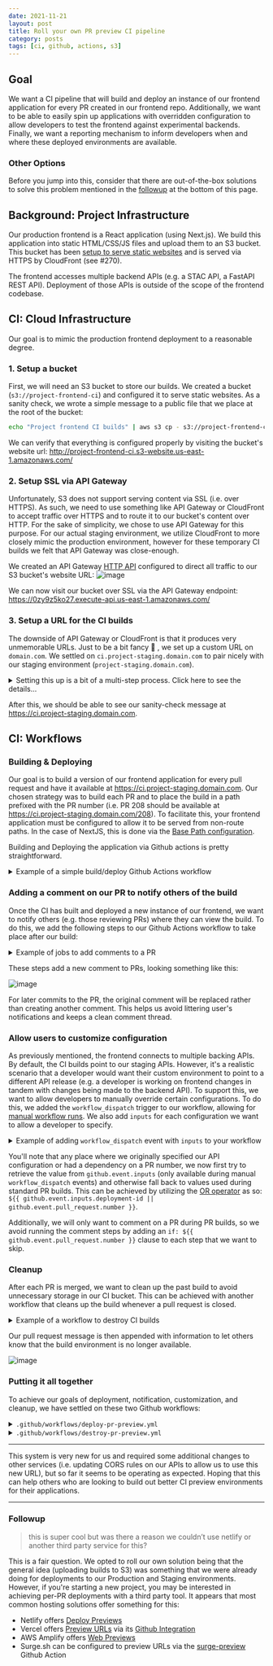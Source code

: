 ```yaml
---
date: 2021-11-21
layout: post
title: Roll your own PR preview CI pipeline
category: posts
tags: [ci, github, actions, s3]
---
```


## Goal

We want a CI pipeline that will build and deploy an instance of our frontend application for every PR created in our frontend repo.  Additionally, we want to be able to easily spin up applications with overridden configuration to allow developers to test the frontend against experimental backends.  Finally, we want a reporting mechanism to inform developers when and where these deployed environments are available.

### Other Options

Before you jump into this, consider that there are out-of-the-box solutions to solve this problem mentioned in the [followup](#followup) at the bottom of this page.

## Background: Project Infrastructure

Our production frontend is a React application (using Next.js).  We build this application into static HTML/CSS/JS files and upload them to an S3 bucket. This bucket has been [setup to serve static websites](https://docs.aws.amazon.com/AmazonS3/latest/userguide/WebsiteHosting.html) and is served via HTTPS by CloudFront (see #270).

The frontend accesses multiple backend APIs (e.g. a STAC API, a FastAPI REST API). Deployment of those APIs is outside of the scope of the frontend codebase.

## CI: Cloud Infrastructure

Our goal is to mimic the production frontend deployment to a reasonable degree.

### 1. Setup a bucket

First, we will need an S3 bucket to store our builds.  We created a bucket (`s3://project-frontend-ci`) and configured it to serve static websites.  As a sanity check, we wrote a simple message to a public file that we place at the root of the bucket:

```sh
echo "Project frontend CI builds" | aws s3 cp - s3://project-frontend-ci/index.html --acl public-read --content-type text/html
```

We can verify that everything is configured properly by visiting the bucket's website url: http://project-frontend-ci.s3-website.us-east-1.amazonaws.com/

### 2. Setup SSL via API Gateway

Unfortunately, S3 does not support serving content via SSL (i.e. over HTTPS).  As such, we need to use something like API Gateway or CloudFront to accept traffic over HTTPS and to route it to our bucket's content over HTTP.  For the sake of simplicity, we chose to use API Gateway for this purpose. For our actual staging environment, we utilize CloudFront to more closely mimic the production environment, however for these temporary CI builds we felt that API Gateway was close-enough.

We created an API Gateway [HTTP API](https://docs.aws.amazon.com/apigateway/latest/developerguide/http-api.html) configured to direct all traffic to our S3 bucket's website URL: 
    ![image](https://user-images.githubusercontent.com/897290/141352748-e30c371c-523b-4f31-89bb-618b7f87aa6b.png)

We can now visit our bucket over SSL via the API Gateway endpoint: https://0zy9z5ko27.execute-api.us-east-1.amazonaws.com/


### 3. Setup a URL for the CI builds

The downside of API Gateway or CloudFront is that it produces very unmemorable URLs.  Just to be a bit fancy 💅 , we set up a custom URL on `domain.com`.  We settled on `ci.project-staging.domain.com` to pair nicely with our staging environment (`project-staging.domain.com`).  

<details>

<summary>Setting this up is a bit of a multi-step process. Click here to see the details...</summary>

#### a. Create SSL Certificate

On the AWS account owns the API Gateway HTTP API we just setup, we created an SSL Certificate via AWS Certificate Manager (ACM):

![image](https://user-images.githubusercontent.com/897290/141357476-cafcc308-2215-49d2-b3c5-302f944fd16a.png)

#### b. Verify ownership of domain

ACM requires that you verify that you have control of a domain before it will grant you an SSL certificate.  After creating an SSL certificate, you'll see that it is in "Pending Validation" status.  

![image](https://user-images.githubusercontent.com/897290/141358311-217d51dd-8b13-413c-95f4-88c0c61d1b69.png)

To verify that we control `domain.com`, we add a CNAME record to the `domain.com` hosted zone.  Once this is done, we frantically refresh the ACM status page until it states that our domain has been verified.

#### c. Setup API Gateway custom domain

Back over to API Gateway, we set up a custom domain.

![image](https://user-images.githubusercontent.com/897290/141358750-797889a4-d79b-492f-b9fd-c4f0015a1766.png)

After creating the custom domain, we add an API mapping to our HTTP API.

![image](https://user-images.githubusercontent.com/897290/141359117-c5ea1a3d-6bbf-4efa-bf61-813509358eb2.png)

#### d. Creating a DNS entry for our new URL

We now want to instruct Route53 to direct all traffic sent to our URL (`ci.project-staging.domain.com`) to our new API Gateway custom domain.  To do this, we copy the API Gateway domain name.

![image](https://user-images.githubusercontent.com/897290/141359323-e8eec982-af38-4246-b49a-5099ea1ec5af.png)

We use the copied API Gateway domain name to create a new DNS entry to facilitate this mapping:

![image](https://user-images.githubusercontent.com/897290/141360545-c020accc-e4b3-46b0-ab50-82723b356a2e.png)

</details>

After this, we should be able to see our sanity-check message at https://ci.project-staging.domain.com.

## CI: Workflows

### Building & Deploying

Our goal is to build a version of our frontend application for every pull request and have it available at https://ci.project-staging.domain.com.  Our chosen strategy was to build each PR and to place the build in a path prefixed with the PR number (i.e. PR 208 should be available at https://ci.project-staging.domain.com/208).  To facilitate this, your frontend application must be configured to allow it to be served from non-route paths.  In the case of NextJS, this is done via the [Base Path configuration](https://nextjs.org/docs/api-reference/next.config.js/basepath).

Building and Deploying the application via Github actions is pretty straightforward.

<details>

<summary>Example of a simple build/deploy Github Actions workflow</summary>

```yaml
name: Deploy to CI environment
on:
  pull_request:

jobs:
  build-and-deploy:
    runs-on: ubuntu-latest

    steps:
      - name: Cancel Previous Runs
        uses: styfle/cancel-workflow-action@0.8.0
        with:
          access_token: ${{ github.token }}

      - name: Checkout
        uses: actions/checkout@v2

      - name: Use Node.js 14
        uses: actions/setup-node@v1
        with:
          node-version: 14

      - name: Cache node modules
        uses: actions/cache@v2
        env:
          cache-name: cache-node-modules
        with:
          path: node_modules
          key: ${{ runner.os }}-build-${{ env.cache-name }}-${{ hashFiles('**/yarn.lock') }}
          restore-keys: |
            ${{ runner.os }}-build-${{ env.cache-name }}-
            ${{ runner.os }}-build-
            ${{ runner.os }}-

      - name: Build and Export
        id: build
        env:
          NEXT_PUBLIC_BASE_URL: https://ci.project-staging.domain.com/${{ github.event.pull_request.number }}
          NEXT_PUBLIC_STAC_API: ${{ 'https://project-staging.domain.com/stac' }}
          NEXT_PUBLIC_ORDERS_API: ${{ 'https://project-staging.domain.com/api' }}
        run: |
          yarn install
          yarn build
          yarn run next export

      - name: Configure AWS credentials from staging account
        uses: aws-actions/configure-aws-credentials@v1
        with:
          aws-access-key-id: ${{ secrets.STAGING_AWS_ACCESS_KEY_ID }}
          aws-secret-access-key: ${{ secrets.STAGING_AWS_SECRET_ACCESS_KEY }}
          aws-region: us-east-1

      - name: Deploy 🚀
        run: |
          aws s3 sync \
            ./out \
            s3://project-frontend-ci/${{ github.event.pull_request.number }} \
            --delete \
            --acl public-read
```

You can see that we pass in our Base URL and external APIs via the `env` at build time and that we have our AWS credentials available as [encrypted secrets](https://docs.github.com/en/actions/security-guides/encrypted-secrets).

Note that, as per the [Github docs](https://docs.github.com/en/actions/learn-github-actions/events-that-trigger-workflows#pull_request), the `pull_request` event only triggers when a PR is opened, updated, or re-opened:

> By default, a workflow only runs when a `pull_request`'s activity type is `opened`, `synchronize`, or `reopened`.

</details>

### Adding a comment on our PR to notify others of the build

Once the CI has built and deployed a new instance of our frontend, we want to notify others (e.g. those reviewing PRs) where they can view the build.  To do this, we add the following steps to our Github Actions workflow to take place after our build:

<details>

<summary>Example of jobs to add comments to a PR</summary>

```yaml
jobs:
  build-and-deploy:
    steps:
      # ...

      - name: Get current time
        uses: gerred/actions/current-time@master
        id: current-time

      - name: Find Comment
        uses: peter-evans/find-comment@v1
        id: find-comment
        with:
          issue-number: ${{ github.event.pull_request.number }}
          comment-author: "github-actions[bot]"
          body-includes: Latest commit deployed to

      - name: Create or update comment
        uses: peter-evans/create-or-update-comment@v1
        with:
          comment-id: ${{ steps.find-comment.outputs.comment-id }}
          issue-number: ${{ github.event.pull_request.number }}
          body: |
            🚀 Latest commit deployed to https://ci.project-staging.domain.com/${{ github.event.pull_request.number }}
            * Date: `${{ steps.current-time.outputs.time }}`
            * Commit: ${{ github.sha }} (Merging ${{ github.event.pull_request.head.sha }} into ${{ github.event.pull_request.base.sha }})
          edit-mode: replace
```

</details>

These steps add a new comment to PRs, looking something like this:

![image](https://user-images.githubusercontent.com/897290/141362960-87186629-d0f7-4501-a8c3-273bb923c7bc.png)

For later commits to the PR, the original comment will be replaced rather than creating another comment. This helps us avoid littering user's notifications and keeps a clean comment thread.

### Allow users to customize configuration

As previously mentioned, the frontend connects to multiple backing APIs.  By default, the CI builds point to our staging APIs.  However, it's a realistic scenario that a developer would want their custom environment to point to a different API release (e.g. a developer is working on frontend changes in tandem with changes being made to the backend API).  To support this, we want to allow developers to manually override certain configurations.  To do this, we added the `workflow_dispatch` trigger to our workflow, allowing for [manual workflow runs](https://docs.github.com/en/actions/managing-workflow-runs/manually-running-a-workflow#running-a-workflow-using-the-rest-api).  We also add `inputs` for each configuration we want to allow a developer to specify.

<details>

<summary>Example of adding <code>workflow_dispatch</code> event with <code>inputs</code> to your workflow</summary>

```yaml
name: Deploy to CI environment
on:
  pull_request:
  workflow_dispatch:
    inputs:
      stac-api-url:
        description: Override STAC API URL
        default: https://project-staging.domain.com/stac
      orders-api-url:
        description: Override Orders API URL
        default: https://project-staging.domain.com/api
      deployment-id:
        description: Unique identifier for build (used to construct path for upload)
        required: true

jobs:
  build-and-deploy:
    runs-on: ubuntu-latest

    steps:

      # ...

      - name: Build and Export
        id: build
        env:
          NEXT_PUBLIC_BASE_URL: https://ci.project-staging.domain.com/${{ github.event.inputs.deployment-id || github.event.pull_request.number }}
          NEXT_PUBLIC_STAC_API: ${{ github.event.inputs.stac-api-url || 'https://project-staging.domain.com/stac' }}
          NEXT_PUBLIC_ORDERS_API: ${{ github.event.inputs.orders-api-url || 'https://project-staging.domain.com/api' }}
          NEXT_PUBLIC_MB_TOKEN: pk.eyJ1IjoiZGV2c2VlZCIsImEiOiJjazB6YXU2bDUwMWNkM2VvNGNpMnFhOXMxIn0.c30a2TQIfCDF3GlqMdSQ_g
          NEXT_PUBLIC_GA_ID: GTM-WNP7MLF
        run: |
          yarn install
          yarn build
          yarn run next export

      - name: Get current time
        uses: gerred/actions/current-time@master
        if: ${{ github.event.pull_request.number }}
        # ...

      - name: Find Comment
        uses: peter-evans/find-comment@v1
        if: ${{ github.event.pull_request.number }}
        # ...

      - name: Create or update comment
        uses: peter-evans/create-or-update-comment@v1
        if: ${{ github.event.pull_request.number }}
        # ...
```

</details>

You'll note that any place where we originally specified our API configuration or had a dependency on a PR number, we now first try to retrieve the value from `github.event.inputs` (only available during manual `workflow_dispatch` events) and otherwise fall back to values used during standard PR builds.  This can be achieved by utilizing the [OR operator](https://docs.github.com/en/actions/learn-github-actions/expressions#operators) as so: `${{ github.event.inputs.deployment-id || github.event.pull_request.number }}`.

Additionally, we will only want to comment on a PR during PR builds, so we avoid running the comment steps by adding an `if: ${{ github.event.pull_request.number }}` clause to each step that we want to skip.

### Cleanup

After each PR is merged, we want to clean up the past build to avoid unnecessary storage in our CI bucket.  This can be achieved with another workflow that cleans up the build whenever a pull request is closed.

<details>

<summary>Example of a workflow to destroy CI builds</summary>

```yaml
name: Destroy PR Preview

on:
  pull_request:
    types: [closed]
  workflow_dispatch:
    inputs:
      deployment-id:
        description: Unique identifier of CI build to be deleted
        required: true

jobs:
  build-and-deploy:
    runs-on: ubuntu-latest

    steps:

      # ...

      - name: Destroy 💣
        run: |
          aws s3 rm --recursive s3://project-frontend-ci/${{ github.event.inputs.deployment-id || github.event.pull_request.number }}/

      - name: Get current time
        uses: gerred/actions/current-time@master
        if: ${{ github.event.pull_request.number }}
        id: current-time

      - name: Find Comment
        uses: peter-evans/find-comment@v1
        if: ${{ github.event.pull_request.number }}
        id: find-comment
        with:
          issue-number: ${{ github.event.pull_request.number }}
          comment-author: "github-actions[bot]"
          body-includes: Latest commit deployed to

      - name: Create or update comment
        uses: peter-evans/create-or-update-comment@v1
        if: ${{ github.event.pull_request.number }}
        with:
          comment-id: ${{ steps.find-comment.outputs.comment-id }}
          issue-number: ${{ github.event.pull_request.number }}
          body: |
            ---
            🧹 Deleted build at https://ci.project-staging.domain.com/${{ github.event.inputs.deployment-id || github.event.pull_request.number }} 
            
            * Date: `${{ steps.current-time.outputs.time }}`
          edit-mode: append
```
</details>

Our pull request message is then appended with information to let others know that the build environment is no longer available.

![image](https://user-images.githubusercontent.com/897290/141370017-cf8b9fd2-ae20-46cd-9a0c-74083cb36a11.png)



### Putting it all together

To achieve our goals of deployment, notification, customization, and cleanup, we have settled on these two Github workflows:

<details>

<summary><code>.github/workflows/deploy-pr-preview.yml</code></summary>


```yaml
name: Deploy to CI environment
on:
  pull_request:
  workflow_dispatch:
    inputs:
      stac-api-url:
        description: Override STAC API URL
        default: https://project-staging.domain.com/stac
      orders-api-url:
        description: Override Orders API URL
        default: https://project-staging.domain.com/api
      deployment-id:
        description: Unique identifier for build (used to construct path for upload)
        required: true

jobs:
  build-and-deploy:
    runs-on: ubuntu-latest

    steps:
      - name: Cancel Previous Runs
        uses: styfle/cancel-workflow-action@0.8.0
        with:
          access_token: ${{ github.token }}

      - name: Checkout
        uses: actions/checkout@v2

      - name: Use Node.js 14
        uses: actions/setup-node@v1
        with:
          node-version: 14

      - name: Cache node modules
        uses: actions/cache@v2
        env:
          cache-name: cache-node-modules
        with:
          path: node_modules
          key: ${{ runner.os }}-build-${{ env.cache-name }}-${{ hashFiles('**/yarn.lock') }}
          restore-keys: |
            ${{ runner.os }}-build-${{ env.cache-name }}-
            ${{ runner.os }}-build-
            ${{ runner.os }}-

      - name: Build and Export
        id: build
        env:
          NEXT_PUBLIC_BASE_URL: https://ci.project-staging.domain.com/${{ github.event.inputs.deployment-id || github.event.pull_request.number }}
          NEXT_PUBLIC_STAC_API: ${{ github.event.inputs.stac-api-url || 'https://project-staging.domain.com/stac' }}
          NEXT_PUBLIC_ORDERS_API: ${{ github.event.inputs.orders-api-url || 'https://project-staging.domain.com/api' }}
          NEXT_PUBLIC_MB_TOKEN: pk.eyJ1IjoiZGV2c2VlZCIsImEiOiJjazB6YXU2bDUwMWNkM2VvNGNpMnFhOXMxIn0.c30a2TQIfCDF3GlqMdSQ_g
          NEXT_PUBLIC_GA_ID: GTM-WNP7MLF
        run: |
          yarn install
          yarn build
          yarn run next export

      - name: Configure AWS credentials from staging account
        uses: aws-actions/configure-aws-credentials@v1
        with:
          aws-access-key-id: ${{ secrets.STAGING_AWS_ACCESS_KEY_ID }}
          aws-secret-access-key: ${{ secrets.STAGING_AWS_SECRET_ACCESS_KEY }}
          aws-region: us-east-1

      - name: Deploy 🚀
        run: |
          aws s3 sync \
            ./out \
            s3://project-frontend-ci/${{ github.event.inputs.deployment-id || github.event.pull_request.number }} \
            --delete \
            --acl public-read

      - name: Get current time
        uses: gerred/actions/current-time@master
        if: ${{ github.event.pull_request.number }}
        id: current-time

      - name: Find Comment
        uses: peter-evans/find-comment@v1
        if: ${{ github.event.pull_request.number }}
        id: find-comment
        with:
          issue-number: ${{ github.event.pull_request.number }}
          comment-author: "github-actions[bot]"
          body-includes: Latest commit deployed to

      - name: Create or update comment
        uses: peter-evans/create-or-update-comment@v1
        if: ${{ github.event.pull_request.number }}
        with:
          comment-id: ${{ steps.find-comment.outputs.comment-id }}
          issue-number: ${{ github.event.pull_request.number }}
          body: |
            🚀 Latest commit deployed to https://ci.project-staging.domain.com/${{ github.event.inputs.deployment-id || github.event.pull_request.number }}

            * Date: `${{ steps.current-time.outputs.time }}`
            * Commit: ${{ github.sha }} (merging ${{ github.event.pull_request.head.sha }} into ${{ github.event.pull_request.base.sha }})

          edit-mode: replace
```
</details>


<details>

<summary><code>.github/workflows/destroy-pr-preview.yml</code></summary>

```yaml
name: Destroy PR Preview

on:
  pull_request:
    types: [closed]
  workflow_dispatch:
    inputs:
      deployment-id:
        description: Unique identifier of CI build to be deleted
        required: true

jobs:
  build-and-deploy:
    runs-on: ubuntu-latest

    steps:
      - name: Cancel Previous Runs
        uses: styfle/cancel-workflow-action@0.8.0
        with:
          access_token: ${{ github.token }}

      - name: Configure AWS credentials from staging account
        uses: aws-actions/configure-aws-credentials@v1
        with:
          aws-access-key-id: ${{ secrets.STAGING_AWS_ACCESS_KEY_ID }}
          aws-secret-access-key: ${{ secrets.STAGING_AWS_SECRET_ACCESS_KEY }}
          aws-region: us-east-1

      - name: Destroy 💣
        run: |
          aws s3 rm --recursive s3://project-frontend-ci/${{ github.event.inputs.deployment-id || github.event.pull_request.number }}/

      - name: Get current time
        uses: gerred/actions/current-time@master
        if: ${{ github.event.pull_request.number }}
        id: current-time

      - name: Find Comment
        uses: peter-evans/find-comment@v1
        if: ${{ github.event.pull_request.number }}
        id: find-comment
        with:
          issue-number: ${{ github.event.pull_request.number }}
          comment-author: "github-actions[bot]"
          body-includes: Latest commit deployed to

      - name: Create or update comment
        uses: peter-evans/create-or-update-comment@v1
        if: ${{ github.event.pull_request.number }}
        with:
          comment-id: ${{ steps.find-comment.outputs.comment-id }}
          issue-number: ${{ github.event.pull_request.number }}
          body: |
            ---
            🧹 Deleted build at https://ci.project-staging.domain.com/${{ github.event.inputs.deployment-id || github.event.pull_request.number }} 
            
            * Date: `${{ steps.current-time.outputs.time }}`
          edit-mode: append
```

</details>

---

This system is very new for us and required some additional changes to other services (i.e. updating CORS rules on our APIs to allow us to use this new URL), but so far it seems to be operating as expected.  Hoping that this can help others who are looking to build out better CI preview environments for their applications.

---

### Followup

> this is super cool but was there a reason we couldn’t use netlify or another third party service for this?

This is a fair question. We opted to roll our own solution being that the general idea (uploading builds to S3) was something that we were already doing for deployments to our Production and Staging environments. However, if you're starting a new project, you may be interested in achieving per-PR deployments with a third party tool. It appears that most common hosting solutions offer something for this:

* Netlify offers [Deploy Previews](https://docs.netlify.com/site-deploys/deploy-previews/)
* Vercel offers [Preview URLs](https://vercel.com/docs/concepts/deployments/environments#preview) via its [Github Integration](https://vercel.com/docs/concepts/git/vercel-for-github)
* AWS Amplify offers [Web Previews](https://docs.aws.amazon.com/amplify/latest/userguide/pr-previews.html)
* Surge.sh can be configured to preview URLs via the [surge-preview](https://github.com/afc163/surge-preview) Github Action
